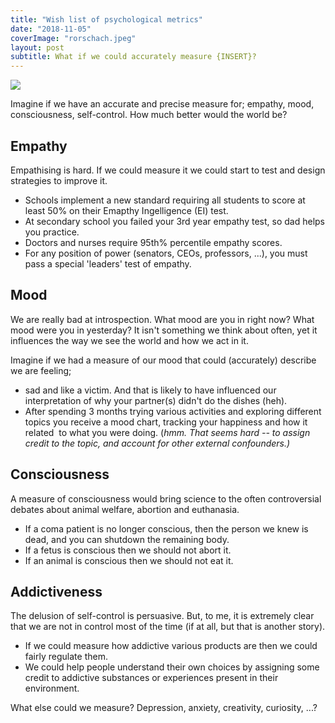 ```yaml
---
title: "Wish list of psychological metrics"
date: "2018-11-05"
coverImage: "rorschach.jpeg"
layout: post
subtitle: What if we could accurately measure {INSERT}?
---
```


![]({{site.baseurl}}/images/{{page.coverImage}})

Imagine if we have an accurate and precise measure for; empathy, mood, consciousness, self-control. How much better would the world be?

## Empathy

Empathising is hard. If we could measure it we could start to test and design strategies to improve it.

- Schools implement a new standard requiring all students to score at least 50% on their Emapthy Ingelligence (EI) test.
- At secondary school you failed your 3rd year empathy test, so dad helps you practice.
- Doctors and nurses require 95th% percentile empathy scores.
- For any position of power (senators, CEOs, professors, ...), you must pass a special 'leaders' test of empathy.

## Mood

We are really bad at introspection. What mood are you in right now? What mood were you in yesterday? It isn't something we think about often, yet it influences the way we see the world and how we act in it.

Imagine if we had a measure of our mood that could (accurately) describe we are feeling;

- sad and like a victim. And that is likely to have influenced our interpretation of why your partner(s) didn't do the dishes (heh).
- After spending 3 months trying various activities and exploring different topics you receive a mood chart, tracking your happiness and how it related  to what you were doing. (_hmm. That seems hard -- to assign credit to the topic, and account for other external confounders.)_

## Consciousness

A measure of consciousness would bring science to the often controversial debates about animal welfare, abortion and euthanasia.

- If a coma patient is no longer conscious, then the person we knew is dead, and you can shutdown the remaining body.
- If a fetus is conscious then we should not abort it.
- If an animal is conscious then we should not eat it.

## Addictiveness

The delusion of self-control is persuasive. But, to me, it is extremely clear that we are not in control most of the time (if at all, but that is another story).

- If we could measure how addictive various products are then we could fairly regulate them.
- We could help people understand their own choices by assigning some credit to addictive substances or experiences present in their environment.

What else could we measure? Depression, anxiety, creativity, curiosity, ...?
